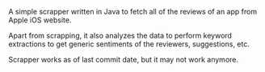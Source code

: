 A simple scrapper written in Java to fetch all of the reviews of an app from Apple iOS website.

Apart from scrapping, it also analyzes the data to perform keyword extractions to get generic sentiments of the reviewers, suggestions, etc. 

Scrapper works as of last commit date, but it may not work anymore.
